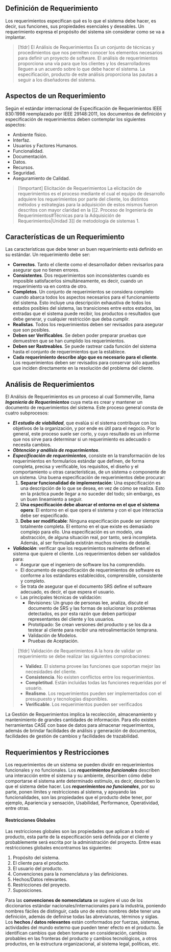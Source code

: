 ## Definición de Requerimiento

Los requerimientos especifican qué es lo que el sistema debe hacer, es decir, sus funciones, sus propiedades esenciales y deseables. Un requerimiento expresa el propósito del sistema sin considerar como se va a implantar.

>[!tldr] El Análisis de Requerimientos
>Es un conjunto de técnicas y procedimientos que nos permiten conocer los elementos necesarios para definir un proyecto de software.
>El análisis de requerimientos proporciona una vía para que los clientes y los desarrolladores lleguen a un acuerdo sobre lo que debe hacer el sistema. La especificación, producto de este análisis proporciona las pautas a seguir a los diseñadores del sistema.

## Aspectos de un Requerimiento

Según el estándar internacional de Especificación de Requerimientos IEEE 830:1998 reemplazado por IEEE 29148:2011, los documentos de definición y especificación de requerimientos deben contemplar los siguientes aspectos:

- Ambiente físico.
- Interfaz.
- Usuarios y Factores Humanos.
- Funcionalidad.
- Documentación.
- Datos.
- Recursos.
- Seguridad.
- Aseguramiento de Calidad.

>[!important] Elicitación de Requerimientos
>La elicitación de requerimientos es el proceso mediante el cual el equipo de desarrollo adquiere los requerimientos por parte del cliente, los distintos métodos y estrategias para la adquisición de estos mismos fueron descritos con mayor claridad en la [[2. Proceso de Ingeniería de Requerimientos#Técnicas para la Adquisición de Requerimientos|Unidad 3]] de metodología de sistemas 1.

## Características de un Requerimiento

Las características que debe tener un buen requerimiento está definido en su estándar. Un requerimiento debe ser:

- **Correctos**. Tanto el cliente como el desarrollador deben revisarlos para asegurar que no tienen errores.
- **Consistentes**. Dos requerimientos son inconsistentes cuando es imposible satisfacerlos simultáneamente, es decir, cuando un requerimiento va en contra de otro.
- **Completos**. Un conjunto de requerimientos se considera completo cuando abarca todos los aspectos necesarios para el funcionamiento del sistema. Esto incluye una descripción exhaustiva de todos los estados posibles del sistema, las transiciones entre estos estados, las entradas que el sistema puede recibir, los productos o resultados que debe generar, y cualquier restricción que deba cumplir.
- **Realistas**. Todos los requerimientos deben ser revisados para asegurar que son posibles.
-  **Deben ser Verificables**. Se deben poder preparar pruebas que demuestren que se han cumplido los requerimientos.
- **Deben ser Rastreables**. Se puede rastrear cada función del sistema hasta el conjunto de requerimientos que la establece.
- **Cada requerimiento describe algo que es necesario para el cliente**. Los requerimientos deben ser revisados para conservar sólo aquellos que inciden directamente en la resolución del problema del cliente.

## Análisis de Requerimientos

El Análisis de Requerimientos es un proceso al cual Sommerville, llama ***Ingeniería de Requerimientos*** cuya meta es crear y mantener un documento de requerimientos del sistema. Este proceso general consta de cuatro subprocesos:

- ***El estudio de viabilidad***, que evalúa si el sistema contribuye con los objetivos de la organización, y por ende es útil para el negocio. Por lo general, este proceso suele ser corto, y cuyo resultado es un informe que nos sirve para determinar si un requerimiento es adecuado o necesita cambios. 
- ***Obtención y análisis de requerimientos***.
- ***Especificación de requerimientos***, consiste en la transformación de los requerimientos en formularios estándar que definen, de forma completa, precisa y verificable, los requisitos, el diseño y el comportamiento u otras características, de un sistema o componente de un sistema. Una buena especificación de requerimientos debe procurar:
	1. **Separar funcionalidad de implementación**: Una especificación es una descripción de lo que se desea, en vez de cómo se realiza. Esto en la práctica puede llegar a no suceder del todo; sin embargo, es un buen lineamiento a seguir.
	2. **Una especificación debe abarcar el entorno en el que el sistema opera**: El entorno en el que opera el sistema y con el que interactúa debe ser especificado.
	3. **Debe ser modificable**: Ninguna especificación puede ser siempre totalmente completa. El entorno en el que existe es demasiado complejo para ello. Una especificación es un modelo, una abstracción, de alguna situación real, por tanto, será incompleta. Además, al ser formulada existirán muchos niveles de detalle.
- ***Validación***: verificar que los requerimientos realmente definen el sistema que quiere el cliente. Los requerimientos deben ser validados para:
	- Asegurar que el ingeniero de software los ha comprendido.
	- El documento de especificación de requerimientos de software es conforme a los estándares establecidos, comprensible, consistente y completo.
	- Se trata de asegurar que el documento SRS define el software adecuado, es decir, el que espera el usuario.
	- Las principales técnicas de validación:
		- Revisiones: Un grupo de personas lee, analiza, discute el documento de SRS y las formas de solucionar los problemas detectados, es por esta razón que deben participar representantes del cliente y los usuarios.
		- Prototipado: Se crean versiones del producto y se los da a testear al cliente para recibir una retroalimentación temprana.
		- Validación de Modelos.
		- Pruebas de Aceptación.

>[!tldr] Validación de Requerimientos
>A la hora de validar un requerimiento se debe realizar las siguientes comprobaciones:
>- **Validez**. El sistema provee las funciones que soportan mejor las necesidades del cliente.
>- **Consistencia**. No existen conflictos entre los requerimientos.
>- **Completitud**. Están incluidas todas las funciones requeridas por el usuario.
>- **Realismo**. Los requerimientos pueden ser implementados con el presupuesto y tecnologías disponibles.
>- **Verificable**. Los requerimientos pueden ser verificados

La Gestión de Requerimientos implica la recolección, almacenamiento y mantenimiento de grandes cantidades de información. Para ello existen herramientas CASE con base de datos para almacenar requerimientos, además de brindar facilidades de análisis y generación de documentos, facilidades de gestión de cambios y facilidades de trazabilidad.

## Requerimientos y Restricciones

 Los requerimientos de un sistema se pueden dividir en requerimientos funcionales y no funcionales. Los ***requerimientos funcionales*** describen una interacción entre el sistema y su ambiente, describen cómo debe comportarse el sistema ante determinado estímulo, es decir, describen lo que el sistema debe hacer. Los ***requerimientos no funcionales***, por su parte, ponen límites y restricciones al sistema, y apoyando las funcionalidades, son las propiedades que el producto debe tener, por ejemplo, Apariencia y sensación, Usabilidad, Performance, Operatividad, entre otras.

#### Restricciones Globales

Las restricciones globales son las propiedades que aplican a todo el producto, esta parte de la especificación será definida por el cliente y probablemente será escrita por la administración del proyecto. Entre esas restricciones globales encontramos las siguientes:

1. Propósito del sistema.
2. El cliente para el producto.
3. El usuario del producto.
4. Convenciones para la nomenclatura y las definiciones.
5. Hechos/Datos relevantes.
6. Restricciones del proyecto.
7. Suposiciones.

Para las **convenciones de nomenclatura** se sugiere el uso de los diccionarios estándar nacionales/internacionales para la industria, poniendo nombres fáciles de distinguir, cada uno de estos nombres debe tener una definición, además de definirse todas las abreviaturas, términos y siglas.
Los **hechos / datos relevantes** están conformados por fuerzas, sistemas, actividades del mundo externo que pueden tener efecto en el producto. Se identifican cambios que deben tomarse en consideración, cambios probables en las fronteras del producto y cambios tecnológicos, a otros productos, en la estructura organizacional, al sistema legal, políticas, etc.